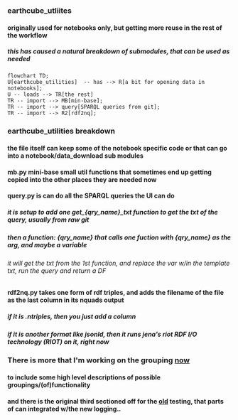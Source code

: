 ### earthcube_utliites

#### originally used for notebooks only, but getting more reuse in the rest of the workflow

##### this has caused a natural breakdown of submodules, that can be used as needed

```mermaid
flowchart TD;
U[earthcube_utilities]  -- has --> R[a bit for opening data in notebooks];
U -- loads --> TR[the rest]
TR -- import --> MB[min-base];
TR -- import --> query[SPARQL queries from git];
TR -- import --> R2[rdf2nq];
``` 

### **earthcube_utilities** breakdown


#### the file itself can keep some of the notebook specific code or that can go into a notebook/data_download sub modules


#### __mb.py__ mini-base small util functions that sometimes end up getting copied into the other places they are needed now


#### **query.py** is can do all the SPARQL queries the UI can do
##### it is setup to add one get_{qry_name}\_txt  function to get the txt of the query, usually from raw git
##### then a function: {qry_name} that calls one fuction with {qry_name} as the arg, and maybe a variable
###### it will get the txt from the 1st function, and replace the var w/in the template txt, run the query and return a DF


#### **rdf2nq.py** takes one form of rdf triples, and adds the filename of the file as the last column in its nquads output
##### if it is .ntriples, then you just add a column
##### if it is another format like jsonld, then it runs jena's riot RDF I/O technology (RIOT) on it, right now

### There is more that I'm working on the grouping [now](https://mbobak.ncsa.illinois.edu/ec/utils/?C=M;O=D)
#### to include some high level descriptions of possible groupings/(of)functionality
#### and there is the original third sectioned off for the [old](https://github.com/earthcube/ec/blob/master/ect.py) testing, that parts of can integrated w/the new logging..
